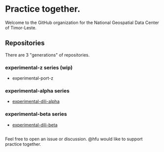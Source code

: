 # Practice together. 
Welcome to the GitHub organization for the National Geospatial Data Center of Timor-Leste.

## Repositories
There are 3 "generations" of repositories. 
### experimental-z series (wip)
- experimental-port-z

### experimental-alpha series
- [experimental-dili-alpha](https://github.com/cndg-dgot/experimental-dili-alpha)

### experimental-beta series
- [experimental-dili-beta](https://github.com/cndg-dgot/experimental-dili-beta)

## 
Feel free to open an issue or discussion. @hfu would like to support practice together. 
